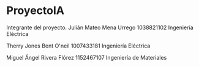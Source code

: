 # ProyectoIA
Integrante del proyecto.
Julián Mateo Mena Urrego
1038821102
Ingeniería Eléctrica

Therry Jones Bent O'neil
1007433181
Ingeniería Eléctrica

Miguel Ángel Rivera Flórez
1152467107
Ingeniería de Materiales
